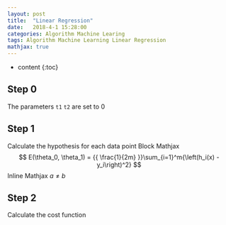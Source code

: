 ```yaml
---
layout: post
title:  "Linear Regression"
date:   2018-4-1 15:28:00
categories: Algorithm Machine Learing
tags: Algorithm Machine Learning Linear Regression
mathjax: true
---
```


* content
{:toc}

## Step 0
The parameters `t1` `t2` are set to 0

## Step 1
Calculate the hypothesis for each data point
Block Mathjax 
$$
E(\theta_0, \theta_1) = {{ \frac{1}{2m} }}\sum_{i=1}^m{\left(h_i(x) - y_i\right)^2}
$$
Inline Mathjax $a \neq b$

## Step 2
Calculate the cost function

